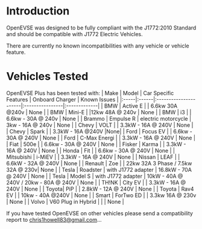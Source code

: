 # Introduction #
OpenEVSE was designed to be fully compliant with the J1772:2010 Standard and should be compatible with J1772 Electric Vehicles.

There are currently no known incompatibilities with any vehicle or vehicle feature.

# Vehicles Tested #
OpenEVSE Plus has been tested with:
| Make | Model | Car Specific Features | Onboard Charger | Known Issues |
|:-----|:------|:----------------------|:----------------|:-------------|
| BMW | Active E |  | 6.6kw 30A @240v | None |
| BMW | Mini-E |  |12kw 48A @ 240v  | None |
| BMW | i3 |  | 6.6kw - 30A @ 240v | None |
| Brammo | Empulse R | electric motorcycle | 3kw - 16A @ 240v | None |
| Chevy | VOLT |  | 3.3kW - 16A @ 240V | None |
| Chevy | Spark |  | 3.3kW - 16A @240V |None|
| Ford | Focus EV |  | 6.6kw - 30A @ 240V | None |
| Ford | C-Max Energi |  | 3.3kW - 16A @ 240V | None |
| Fiat | 500e |  | 6.6kw - 30A @ 240V | None |
| Fisker | Karma |  | 3.3kW - 16A @ 240V | None |
| Honda | Fit |  | 6.6kw - 30A @ 240V | None |
| Mitsubishi | i-MiEV |  | 3.3kW - 16A @ 240V | None |
| Nissan | LEAF |  | 6.6kW - 32A @ 240V | None |
| Renault | Zoe |  | 22kw 32A 3 Phase / 7.5kw 32A @ 230v| None |
| Tesla | Roadster | with J1772 adapter | 16.8kW - 70A @ 240V | None |
| Tesla | Model S | with J1772 adapter | 10kW - 40A @ 240V / 20kw - 80A @ 240V | None |
| TH!NK | City EV |  | 3.3kW - 16A @ 240V | None |
| Toyota| PiP |  | 2.8kW - 12A @ 240V | None |
| Toyota | Rav4 EV |  | 10kw - 40A @240V | None |
| Smart | ForTwo ED |  | 3.3kw 16A @ 230v | None |
| Volvo | V60 Plug in Hybrid |  |  | None |



If you have tested OpenEVSE on other vehicles please send a compatibility report to chris1howell83@gmail.com...